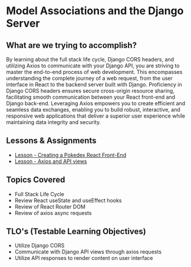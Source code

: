 # Model Associations and the Django Server

## What are we trying to accomplish?

By learning about the full stack life cycle, Django CORS headers, and utilizing Axios to communicate with your Django API, you are striving to master the end-to-end process of web development. This encompasses understanding the complete journey of a web request, from the user interface in React to the backend server built with Django. Proficiency in Django CORS headers ensures secure cross-origin resource sharing, facilitating smooth communication between your React front-end and Django back-end. Leveraging Axios empowers you to create efficient and seamless data exchanges, enabling you to build robust, interactive, and responsive web applications that deliver a superior user experience while maintaining data integrity and security.

## Lessons & Assignments

- [Lesson - Creating a Pokedex React Front-End](./1-creating-front-end.md)
- [Lesson - Axios and API views](./2-axios-apiviews.md)

## Topics Covered

- Full Stack Life Cycle
- Review React useState and useEffect hooks
- Review of React Router DOM
- Review of axios async requests

## TLO's (Testable Learning Objectives)

- Utilize Django CORS
- Communicate with Django API views through axios requests
- Utilize API responses to render content on user interface
